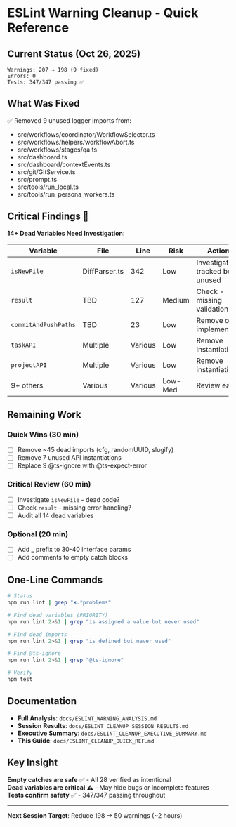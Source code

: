 # ESLint Warning Cleanup - Quick Reference

## Current Status (Oct 26, 2025)

```
Warnings: 207 → 198 (9 fixed)
Errors: 0
Tests: 347/347 passing ✅
```

## What Was Fixed

✅ Removed 9 unused logger imports from:
- src/workflows/coordinator/WorkflowSelector.ts
- src/workflows/helpers/workflowAbort.ts
- src/workflows/stages/qa.ts
- src/dashboard.ts
- src/dashboard/contextEvents.ts
- src/git/GitService.ts
- src/prompt.ts
- src/tools/run_local.ts
- src/tools/run_persona_workers.ts

## Critical Findings 🔴

**14+ Dead Variables Need Investigation**:

| Variable | File | Line | Risk | Action |
|----------|------|------|------|--------|
| `isNewFile` | DiffParser.ts | 342 | Low | Investigate - tracked but unused |
| `result` | TBD | 127 | Medium | Check - missing validation? |
| `commitAndPushPaths` | TBD | 23 | Low | Remove or implement |
| `taskAPI` | Multiple | Various | Low | Remove instantiations |
| `projectAPI` | Multiple | Various | Low | Remove instantiations |
| 9+ others | Various | Various | Low-Med | Review each |

## Remaining Work

### Quick Wins (30 min)
- [ ] Remove ~45 dead imports (cfg, randomUUID, slugify)
- [ ] Remove 7 unused API instantiations
- [ ] Replace 9 @ts-ignore with @ts-expect-error

### Critical Review (60 min)
- [ ] Investigate `isNewFile` - dead code?
- [ ] Check `result` - missing error handling?
- [ ] Audit all 14 dead variables

### Optional (20 min)
- [ ] Add _ prefix to 30-40 interface params
- [ ] Add comments to empty catch blocks

## One-Line Commands

```bash
# Status
npm run lint | grep "✖.*problems"

# Find dead variables (PRIORITY)
npm run lint 2>&1 | grep "is assigned a value but never used"

# Find dead imports  
npm run lint 2>&1 | grep "is defined but never used"

# Find @ts-ignore
npm run lint 2>&1 | grep "@ts-ignore"

# Verify
npm test
```

## Documentation

- **Full Analysis**: `docs/ESLINT_WARNING_ANALYSIS.md`
- **Session Results**: `docs/ESLINT_CLEANUP_SESSION_RESULTS.md`
- **Executive Summary**: `docs/ESLINT_CLEANUP_EXECUTIVE_SUMMARY.md`
- **This Guide**: `docs/ESLINT_CLEANUP_QUICK_REF.md`

## Key Insight

**Empty catches are safe** ✅ - All 28 verified as intentional  
**Dead variables are critical** ⚠️ - May hide bugs or incomplete features  
**Tests confirm safety** ✅ - 347/347 passing throughout

---

**Next Session Target**: Reduce 198 → 50 warnings (~2 hours)
